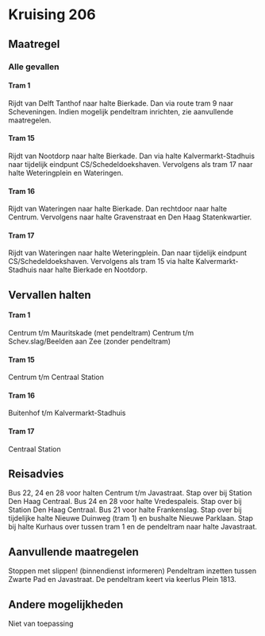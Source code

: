 # Kruising 206 
## Maatregel
### Alle gevallen

#### Tram 1 
Rijdt van Delft Tanthof naar halte Bierkade. Dan via route tram 9 naar Scheveningen.
Indien mogelijk pendeltram inrichten, zie aanvullende maatregelen.

#### Tram 15
Rijdt van Nootdorp naar halte Bierkade. 
Dan via halte Kalvermarkt-Stadhuis naar tijdelijk eindpunt CS/Schedeldoekshaven. 
Vervolgens als tram 17 naar halte Weteringplein en Wateringen.

#### Tram 16
Rijdt van Wateringen naar halte Bierkade. 
Dan rechtdoor naar halte Centrum. 
Vervolgens naar halte Gravenstraat en Den Haag Statenkwartier.

#### Tram 17
Rijdt van Wateringen naar halte Weteringplein. 
Dan naar tijdelijk eindpunt CS/Schedeldoekshaven.
Vervolgens als tram 15 via halte Kalvermarkt-Stadhuis naar halte Bierkade en Nootdorp.

## Vervallen halten

#### Tram 1
Centrum t/m Mauritskade (met pendeltram)
Centrum t/m Schev.slag/Beelden aan Zee (zonder pendeltram)
#### Tram 15
Centrum t/m Centraal Station
#### Tram 16
Buitenhof t/m Kalvermarkt-Stadhuis
#### Tram 17
Centraal Station

## Reisadvies
Bus 22, 24 en 28 voor halten Centrum t/m Javastraat. Stap over bij Station Den Haag Centraal.
Bus 24 en 28 voor halte Vredespaleis. Stap over bij Station Den Haag Centraal.
Bus 21 voor halte Frankenslag. Stap over bij tijdelijke halte Nieuwe Duinweg (tram 1) en bushalte Nieuwe Parklaan.
Stap bij halte Kurhaus over tussen tram 1 en de pendeltram naar halte Javastraat.

## Aanvullende maatregelen
Stoppen met  slippen! (binnendienst informeren)
Pendeltram inzetten tussen Zwarte Pad en Javastraat. De pendeltram keert via keerlus Plein 1813.

## Andere mogelijkheden
Niet van toepassing
